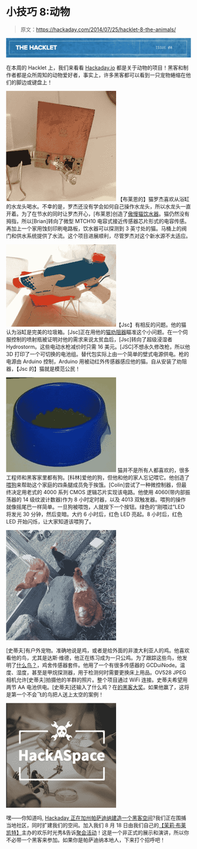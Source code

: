 # 小技巧 8:动物

> 原文：<https://hackaday.com/2014/07/25/hacklet-8-the-animals/>

![8](img/40ab602ba0f22a0631a30e5e4e15ab9b.png)

在本周的 Hacklet 上，我们来看看 [Hackaday.io](http://hackaday.io/) 都是关于动物的项目！黑客和制作者都是众所周知的动物爱好者，事实上，许多黑客都可以看到一只宠物蜷缩在他们的脚边或键盘上！

[![catWater](img/f299bb237fffcdf0326121dfbc442034.png)](https://hackaday.io/project/680-Snooty-Cat-Waterer) 【布莱恩的】猫罗杰喜欢从浴缸的水龙头喝水。不幸的是，罗杰还没有学会如何自己操作水龙头，所以水龙头一直开着。为了在节水的同时让罗杰开心，[布莱恩]创造了[傲慢猫饮水器](https://hackaday.io/project/680-Snooty-Cat-Waterer)。猫仍然没有拇指，所以[Brian]转向了微型 MTCH10 电容式接近传感器芯片形式的电容传感。再加上一个家用蚀刻印刷电路板，饮水器可以探测到 3 英寸处的猫。马桶上的阀门和供水系统提供了水流。这个项目进展顺利，尽管罗杰对这个新水源不太适应。

[![catWater2](img/64a3e24ef38d2e5583445502916996d3.png)](https://hackaday.io/project/1407-Cat-Dissuader)【Jsc】有相反的问题。他的猫认为浴缸是完美的垃圾箱。[Jsc]正在用他的[猫劝阻器](https://hackaday.io/project/1407-Cat-Dissuader)瞄准这个小问题。在一个伺服控制的喷射瓶被证明对他的需求来说太贫血后，[Jsc]转向了超级浸湿者 Hydrostorm。这些电动水枪减价时只需 16 美元。[JSC]不想永久修改枪，所以他 3D 打印了一个可切换的电池组。替代包实际上由一个简单的壁式电源供电。枪的电源由 Arduino 控制，Arduino 用被动红外传感器感应他的猫。自从安装了劝阻器，【Jsc 的】猫就是模范公民！

[![doggieBowl](img/249a14046fba4bf748fcf819dfb73fb2.png)](http://hackaday.io/project/2035-Feed-the-Dog) 猫并不是所有人都喜欢的，很多工程师和黑客家里都有狗。[科林]爱他的狗，但他和他的家人忘记喂它。他创造了[喂狗](http://hackaday.io/project/2035-Feed-the-Dog)来帮助这个家庭的四条腿成员免于挨饿。[Colin]尝试了一种微控制器，但最终决定用老式的 4000 系列 CMOS 逻辑芯片实现该电路。他使用 4060(带内部振荡器的 14 级纹波计数器)作为 8 小时定时器，以及 4013 双触发器。喂狗的操作就像摇尾巴一样简单。一旦狗被喂饱，人就按下一个按钮。绿色的“刚喂过”LED 将发光 30 分钟，然后变暗。大约 6 小时后，红色 LED 亮起。8 小时后，红色 LED 开始闪烁，让大家知道该喂狗了。

[![chookin](img/db0a1332516a1d3f2d024e1a0da2da45.png)](http://hackaday.io/project/2066-What-the-Chook)

[史蒂夫]有户外宠物。准确地说是鸡，或者是给外面的非澳大利亚人的鸡。他喜欢看他的鸟，尤其是达斯·维德，他正在练习成为一只公鸡。为了跟踪这些鸟，他发明了[什么鸟？](http://hackaday.io/project/2066-What-the-Chook)，鸡舍传感器套件。他用了一个有很多传感器的 GCDuiNode。温度、湿度，甚至是甲烷探测器，用于检测何时需要更换床上用品。OV528 JPEG 相机允许[史蒂夫]拍摄他的羊群的照片。整个项目通过 WiFi 连接。史蒂夫希望用两节 AA 电池供电。[史蒂夫]还输入了什么鸡？在[的黑客大奖](http://hackaday.io/prize)。如果他赢了，这将是第一个不会飞的鸟把人送上太空的案例！

[![hackaspace-mini](img/d667cc255ec7e6d8753b733ba2748f93.png)](https://hackaday.io/project/80-HackASpace)

嘿——你知道吗, [Hackaday 正在加州帕萨迪纳建造一个黑客空间](https://hackaday.io/project/80-HackASpace)?我们正在围捕当地社区，同时扩建我们的空间。加入我们 8 月 18 日由我们自己的[【茉莉·布莱凯特】](http://hackaday.io/hacker/349)主办的欢乐时光秀&告诉[聚会活动](http://www.meetup.com/Hackaday-Projects-Pasadena/)！这是一个非正式的展示和演讲，所以你不必带一个黑客来参加。如果你是帕萨迪纳本地人，下来打个招呼吧！